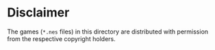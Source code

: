 
# Disclaimer

The games (`*.nes` files) in this directory are distributed with permission
from the respective copyright holders.
